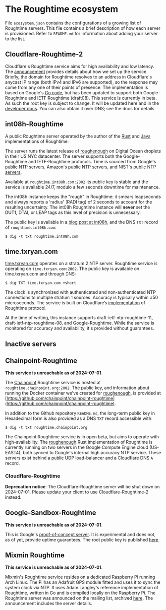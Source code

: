 # The Roughtime ecosystem

File `ecosystem.json` contains the configurations of a growing list of Roughtime
servers. This file contains a brief description of how each server is
provisioned. Refer to `README.md` for information about adding your server to
the list.


## Cloudflare-Roughtime-2

Cloudflare's Roughtime service aims for high availability and low latency. The
[announcement](https://blog.cloudflare.com/roughtime/) provides details about
how we set up the service. Briefly, the domain for Roughtime resolves to an
address in Cloudflare's anycast IP range (both IPv4 and IPv6 are supported), so
the response may come from any one of their points of presence. The
implementation is based on Google's [Go
code](https://roughtime.googlesource.com/roughtime), but has been updated to
support both Google-Roughtime and IETF Roughtime (draft08). This service is
currently in beta. As such the root key is subject to change. It will be
updated here and in the [developer
docs](https://developers.cloudflare.com/time-services/roughtime/recipes/). You
can also obtain it over DNS; see the docs for details.


## int08h-Roughtime

A public Roughtime server operated by the author of the [Rust](https://github.com/int08h/roughenough) 
and [Java](https://github.com/int08h/nearenough) implementations of Roughtime.

The server runs the latest release of [roughenough](https://github.com/int08h/roughenough) 
on Digital Ocean droplets in their US NYC datacenter. The server supports both the 
Google-Roughtime and IETF-Roughtime protocols. Time is sourced from Google's 
[public NTP servers](https://developers.google.com/time/smear), 
Amazon's [public NTP servers](https://aws.amazon.com/about-aws/whats-new/2022/11/amazon-time-sync-internet-public-ntp-service/),
and NIST's [public NTP servers](https://www.nist.gov/pml/time-and-frequency-division/time-distribution/internet-time-service-its).

Available at `roughtime.int08h.com:2002` its public key is stable and the service 
is available 24/7, modulo a few seconds downtime for maintenance. 

The int08h instance keeps the "rough" in Roughtime: it smears leapseconds
and always reports a 'radius' (RADI tag) of 2 seconds to account for the resulting 
uncertainty. The int08h Roughtime instance will **never** set the DUT1, 
DTAI, or LEAP tags as this level of precision is unnecessary.

The public key is available in a [blog post at int08h](https://int08h.com/post/public-roughtime-server/), 
and the DNS `TXT` record of `roughtime.int08h.com`:

```
$ dig -t txt roughtime.int08h.com
```

## time.txryan.com

[time.txryan.com](https://time.txryan.com) operates on a stratum 2 NTP server. Roughtime service is operating on `time.txryan.com:2002`. The public key is available on time.txryan.com and through DNS:

```
$ dig TXT time.txryan.com +short
```

The clock is synchronized with authenticated and non-authenticated NTP connections to multiple stratum 1 sources. Accuracy is typically within ±50 microseconds. The service is built on Cloudflare’s [implementation](https://github.com/cloudflare/roughtime) of Roughtime protocol.

At the time of writing, this instance supports draft-ietf-ntp-roughtime-11, draft-ietf-ntp-roughtime-08, and Google-Roughtime. While the service is monitored for accuracy and availability, it's provided without guarantees.


## Inactive servers


## Chainpoint-Roughtime

**This service is unreachable as of 2024-07-01.**

The [Chainpoint](https://chainpoint.org) Roughtime service is hosted
at `roughtime.chainpoint.org:2002`. The public key, and information about
running the Docker container we've created for [roughenough](https://github.com/int08h/roughenough),
is provided at [https://github.com/chainpoint/chainpoint-roughtime](https://github.com/chainpoint/chainpoint-roughtime).

In addition to the Github repository `README.md`, the long-term public key in
Hexadecimal form is also provided as a DNS `TXT` record accessible with:

```
$ dig -t txt roughtime.chainpoint.org
```

The Chainpoint Roughtime service is in open beta, but aims to operate with
high-availability. The [roughenough](https://github.com/int08h/roughenough)
Rust implementation of Roughtime is currently running on two servers in the
Google Compute Engine cloud (US-EAST4), both synced to Google's internal
high accuracy NTP service. These servers exist behind a public UDP
load-balancer and a Cloudflare DNS `A` record.



### Cloudflare-Roughtime

**Deprecation notice**: The Cloudflare-Roughtime server will be shut down on
2024-07-01. Please update your client to use Cloudflare-Roughtime-2 instead.


## Google-Sandbox-Roughtime

**This service is unreachable as of 2024-07-01.**

This is Google's [proof-of-concept
server](https://roughtime.googlesource.com/roughtime/#current-state-of-the-project).
It is experimental and does not, as of yet, provide uptime guarantees. The root
public key is published
[here](https://roughtime.googlesource.com/roughtime/+/master/roughtime-servers.json).


## Mixmin Roughtime

**This service is unreachable as of 2024-07-01.**

Mixmin's Roughtime service resides on a dedicated Raspberry Pi running Arch
Linux.  The Pi has an Adafruit GPS module fitted and uses it to sync the system
clock via NTP.  It uses Adam Langley's reference implementation of Roughtime,
written in Go and is compiled locally on the Raspberry Pi.  The Roughtime
server was announced on the mailing list, archived
[here](https://groups.google.com/a/chromium.org/forum/#!topic/proto-roughtime/7PApRXJ-x0Y).
The announcement includes the server details.

